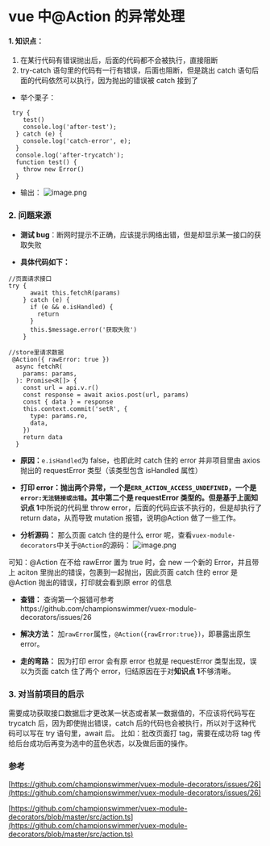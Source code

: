 # vue 中@Action 的异常处理

#### 1. 知识点：

1. 在某行代码有错误抛出后，后面的代码都不会被执行，直接阻断
2. try-catch 语句里的代码有一行有错误，后面也阻断，但是跳出 catch 语句后面的代码依然可以执行，因为抛出的错误被 catch 接到了

- 举个栗子：

```
 try {
    test()
    console.log('after-test');
  } catch (e) {
    console.log('catch-error', e);
  }
  console.log('after-trycatch');
  function test() {
    throw new Error()
  }
```

- 输出：
  ![image.png](https://upload-images.jianshu.io/upload_images/6123292-15707179ac1121f0.png?imageMogr2/auto-orient/strip%7CimageView2/2/w/1240)

### 2. 问题来源

- **测试 bug**：断网时提示不正确，应该提示网络出错，但是却显示某一接口的获取失败

- **具体代码如下：**

```
//页面请求接口
try {
      await this.fetchR(params)
    } catch (e) {
      if (e && e.isHandled) {
        return
      }
      this.$message.error('获取失败')
    }

//store里请求数据
 @Action({ rawError: true })
  async fetchR(
    params: params,
  ): Promise<R[]> {
    const url = api.v.r()
    const response = await axios.post(url, params)
    const { data } = response
    this.context.commit('setR', {
      type: params.re,
      data,
    })
    return data
  }
```

- **原因：**`e.isHandled`为 false，也即此时 catch 住的 error 并非项目里由 axios 抛出的 requestError 类型（该类型包含 isHandled 属性）

- **打印 error：**抛出两个异常，一个是`ERR_ACTION_ACCESS_UNDEFINED`，一个是`error:无法链接或出错`。其中第二个是 requestError 类型的。但是基于上面**知识点 1**中所说的代码里 throw error，后面的代码应该不执行的，但是却执行了 return data，从而导致 mutation 报错，说明@Action 做了一些工作。

- **分析源码：** 那么页面 catch 住的是什么 error 呢，查看`vuex-module-decorators`中关于`@Action`的源码：
  ![image.png](https://upload-images.jianshu.io/upload_images/6123292-d6cb07a076df5190.png?imageMogr2/auto-orient/strip%7CimageView2/2/w/1240)

可知：@Action 在不给 rawError 置为 true 时，会 new 一个新的 Error，并且带上 aciton 里抛出的错误，包裹到一起抛出，因此页面 catch 住的 error 是@Action 抛出的错误，打印就会看到原 error 的信息

- **查错：** 查询第一个报错可参考https://github.com/championswimmer/vuex-module-decorators/issues/26

- **解决方法：** 加`rawError`属性，`@Action({rawError:true})`，即暴露出原生 error。

- **走的弯路：** 因为打印 error 会有原 error 也就是 requestError 类型出现，误以为页面 catch 住了两个 error，归结原因在于对**知识点 1**不够清晰。

### 3. 对当前项目的启示

需要成功获取接口数据后才更改某一状态或者某一数据值的，不应该将代码写在 trycatch 后，因为即使抛出错误，catch 后的代码也会被执行，所以对于这种代码可以写在 try 语句里，await 后。
比如：批改页面打 tag，需要在成功将 tag 传给后台成功后再变为选中的蓝色状态，以及做后面的操作。

### 参考

[https://github.com/championswimmer/vuex-module-decorators/issues/26](https://github.com/championswimmer/vuex-module-decorators/issues/26)

[https://github.com/championswimmer/vuex-module-decorators/blob/master/src/action.ts](https://github.com/championswimmer/vuex-module-decorators/blob/master/src/action.ts)
